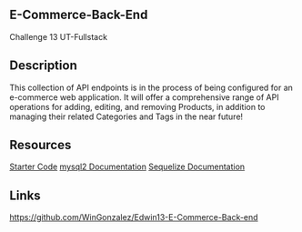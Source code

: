 ## E-Commerce-Back-End
Challenge 13 UT-Fullstack 

## Description
This collection of API endpoints is in the process of being configured for an e-commerce web application. It will offer a comprehensive range of API operations for adding, editing, and removing Products, in addition to managing their related Categories and Tags in the near future!

## Resources
[Starter Code](https://github.com/coding-boot-camp/fantastic-umbrella)
[mysql2 Documentation](https://github.com/sidorares/node-mysql2)
[Sequelize Documentation](https://sequelize.org/)

## Links
https://github.com/WinGonzalez/Edwin13-E-Commerce-Back-end
